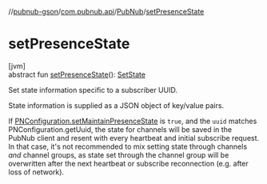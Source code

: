 //[pubnub-gson](../../../index.md)/[com.pubnub.api](../index.md)/[PubNub](index.md)/[setPresenceState](set-presence-state.md)

# setPresenceState

[jvm]\
abstract fun [setPresenceState](set-presence-state.md)(): [SetState](../../com.pubnub.api.endpoints.presence/-set-state/index.md)

Set state information specific to a subscriber UUID.

State information is supplied as a JSON object of key/value pairs.

If [PNConfiguration.setMaintainPresenceState](../-p-n-configuration/set-maintain-presence-state.md) is `true`, and the `uuid` matches PNConfiguration.getUuid, the state for channels will be saved in the PubNub client and resent with every heartbeat and initial subscribe request. In that case, it's not recommended to mix setting state through channels *and* channel groups, as state set through the channel group will be overwritten after the next heartbeat or subscribe reconnection (e.g. after loss of network).
